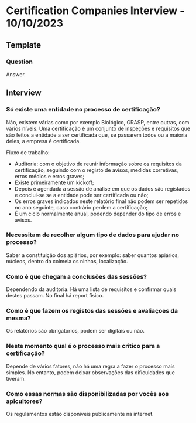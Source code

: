 # Certification Companies Interview - 10/10/2023

## Template

### Question

Answer.

## Interview

### Só existe uma entidade no processo de certificação?

Não, existem várias como por exemplo Biológico, GRASP, entre outras, com vários níveis. Uma certificação é um conjunto de inspeções e requisitos que são feitos a entidade a ser certificada que, se passarem todos ou a maioria deles, a empresa é certificada.

Fluxo de trabalho:

- Auditoria: com o objetivo de reunir informação sobre os requisitos da certificação, seguindo com o registo de avisos, medidas corretivas, erros médios e erros graves;
- Existe primeiramente um kickoff;
- Depois é agendada a sessão de análise em que os dados são registados e conclui-se se a entidade pode ser certificada ou não;
- Os erros graves indicados neste relatório final não podem ser repetidos no ano seguinte, caso contrário perdem a certificação;
- É um ciclo normalmente anual, podendo depender do tipo de erros e avisos.

### Necessitam de recolher algum tipo de dados para ajudar no processo?

Saber a constituição dos apiários, por exemplo: saber quantos apiários, núcleos, dentro da colmeia os ninhos, localização.

### Como é que chegam a conclusões das sessões?

Dependendo da auditoria. Há uma lista de requisitos e confirmar quais destes passam. No final há report físico.

### Como é que fazem os registos das sessões e avaliaçoes da mesma?

Os relatórios são obrigatórios, podem ser digitais ou não.

### Neste momento qual é o processo mais critico para a certificação?

Depende de vários fatores, não há uma regra a fazer o processo mais simples. No entanto, podem deixar observações das dificuldades que tiveram.

### Como essas normas são disponibilizadas por vocês aos apicultores?

Os regulamentos estão disponíveis publicamente na internet.
